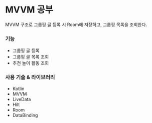 # **MVVM 공부**
MVVM 구조로 그룹핑 글 등록 시 Room에 저장하고, 그룹핑 목록을 조회한다.

### 기능
- 그룹핑 글 등록<br>
- 그룹핑 글 목록 조회<br>
- 추천 놀이 활동 조회<br>

### 사용 기술 & 라이브러리
- Kotlin
- MVVM
- LiveData
- Hilt
- Room
- DataBinding
